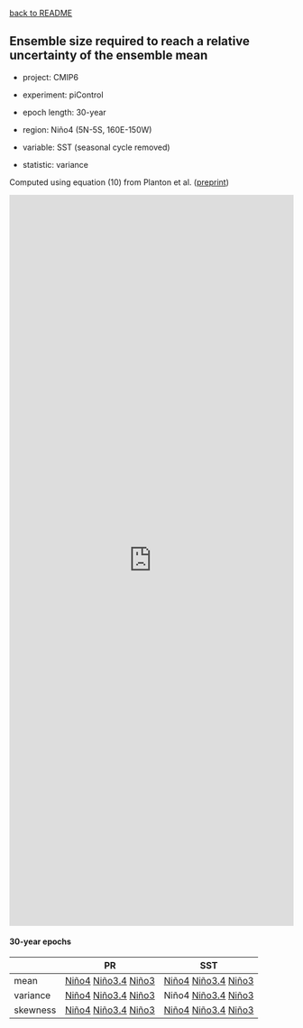 [back to README](../README.md)

## Ensemble size required to reach a relative uncertainty of the ensemble mean

- project: CMIP6

- experiment: piControl

- epoch length: 30-year

- region: Niño4 (5N-5S, 160E-150W)

- variable: SST (seasonal cycle removed)

- statistic: variance

Computed using equation (10) from Planton et al. ([preprint](https://doi.org/10.22541/essoar.170196744.48068128/v1))


<iframe title="Required Ensemble Size (RES) for Nino4 SSTA variance" aria-label="Dot Plot" id="datawrapper-chart-O2aMy" src="https://datawrapper.dwcdn.net/O2aMy/1/" scrolling="no" frameborder="0" style="width: 0; min-width: 100% !important; border: none;" height="1296" data-external="1"></iframe><script type="text/javascript">!function(){"use strict";window.addEventListener("message",(function(a){if(void 0!==a.data["datawrapper-height"]){var e=document.querySelectorAll("iframe");for(var t in a.data["datawrapper-height"])for(var r=0;r<e.length;r++)if(e[r].contentWindow===a.source){var i=a.data["datawrapper-height"][t]+"px";e[r].style.height=i}}}))}();
</script>

#### 30-year epochs

|  | PR | SST |
| --- | --- | --- |
| mean | [Niño4](res_ave_pr_val_n40e_030_year.md) [Niño3.4](res_ave_pr_val_n34e_030_year.md) [Niño3](res_ave_pr_val_n30e_030_year.md) | [Niño4](res_ave_ts_val_n40e_030_year.md) [Niño3.4](res_ave_ts_val_n34e_030_year.md) [Niño3](res_ave_ts_val_n30e_030_year.md) |
| variance | [Niño4](res_var_pr_ano_n40e_030_year.md) [Niño3.4](res_var_pr_ano_n34e_030_year.md) [Niño3](res_var_pr_ano_n30e_030_year.md) | Niño4 [Niño3.4](res_var_ts_ano_n34e_030_year.md) [Niño3](res_var_ts_ano_n30e_030_year.md) |
| skewness | [Niño4](res_ske_pr_ano_n40e_030_year.md) [Niño3.4](res_ske_pr_ano_n34e_030_year.md) [Niño3](res_ske_pr_ano_n30e_030_year.md) | [Niño4](res_ske_ts_ano_n40e_030_year.md) [Niño3.4](res_ske_ts_ano_n34e_030_year.md) [Niño3](res_ske_ts_ano_n30e_030_year.md) |
